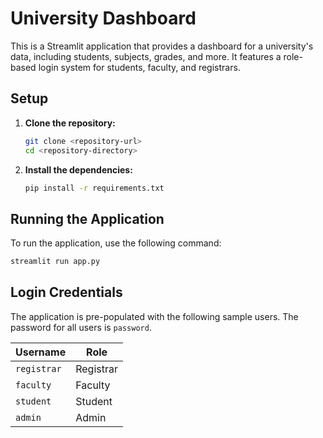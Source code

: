 # University Dashboard

This is a Streamlit application that provides a dashboard for a university's data, including students, subjects, grades, and more. It features a role-based login system for students, faculty, and registrars.

## Setup

1.  **Clone the repository:**
    ```bash
    git clone <repository-url>
    cd <repository-directory>
    ```

2.  **Install the dependencies:**
    ```bash
    pip install -r requirements.txt
    ```

## Running the Application

To run the application, use the following command:

```bash
streamlit run app.py
```

## Login Credentials

The application is pre-populated with the following sample users. The password for all users is `password`.

| Username  | Role      |
| --------- | --------- |
| `registrar` | Registrar |
| `faculty`   | Faculty   |
| `student`   | Student   |
| `admin`     | Admin     |
